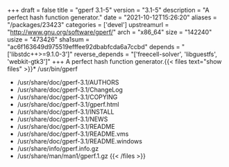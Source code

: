 +++
draft = false
title = "gperf 3.1-5"
version = "3.1-5"
description = "A perfect hash function generator."
date = "2021-10-12T15:26:20"
aliases = "/packages/23423"
categories = ['devel']
upstreamurl = "http://www.gnu.org/software/gperf/"
arch = "x86_64"
size = "142240"
usize = "473426"
sha1sum = "ac6f163649d975519efffee92dbabfcda6a7ccbd"
depends = "['libstdc++>=9.1.0-3']"
reverse_depends = "['freecell-solver', 'libguestfs', 'webkit-gtk3']"
+++
A perfect hash function generator.{{< files text="show files" >}}* /usr/bin/gperf
* /usr/share/doc/gperf-3.1/AUTHORS
* /usr/share/doc/gperf-3.1/ChangeLog
* /usr/share/doc/gperf-3.1/COPYING
* /usr/share/doc/gperf-3.1/gperf.html
* /usr/share/doc/gperf-3.1/INSTALL
* /usr/share/doc/gperf-3.1/NEWS
* /usr/share/doc/gperf-3.1/README
* /usr/share/doc/gperf-3.1/README.vms
* /usr/share/doc/gperf-3.1/README.windows
* /usr/share/info/gperf.info.gz
* /usr/share/man/man1/gperf.1.gz
{{< /files >}}